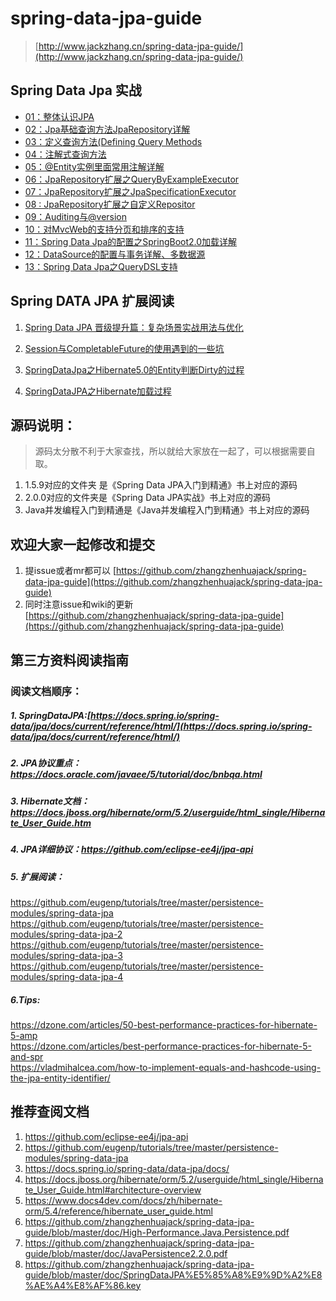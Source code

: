 # spring-data-jpa-guide
> [http://www.jackzhang.cn/spring-data-jpa-guide/](http://www.jackzhang.cn/spring-data-jpa-guide/)

## Spring Data Jpa 实战					
- [01：整体认识JPA](./《SpringDataJpa实战》书/01.md)					
- [02：Jpa基础查询方法JpaRepository详解		](./《SpringDataJpa实战》书/02.md)							
- [03：定义查询方法(Defining Query Methods	](./《SpringDataJpa实战》书/03.md)									
- [04：注解式查询方法	](./《SpringDataJpa实战》书/04.md)									
- [05：@Entity实例里面常用注解详解			](./《SpringDataJpa实战》书/05.md)							
- [06：JpaRepository扩展之QueryByExampleExecutor](./《SpringDataJpa实战》书/06.md)										
- [07：JpaRepository扩展之JpaSpecificationExecutor](./《SpringDataJpa实战》书/07.md)										
- [08 :  JpaRepository扩展之自定义Repositor	](./《SpringDataJpa实战》书/08.md)									
- [09：Auditing与@version					](./《SpringDataJpa实战》书/09.md)					
- [10：对MvcWeb的支持分页和排序的支持			](./《SpringDataJpa实战》书/10.md)						
- [11：Spring Data Jpa的配置之SpringBoot2.0加载详解](./《SpringDataJpa实战》书/11.md)										
- [12：DataSource的配置与事务详解、多数据源		](./《SpringDataJpa实战》书/12.md)								
- [13：Spring Data Jpa之QueryDSL支持	](./《SpringDataJpa实战》书/13.md)				

## Spring DATA JPA 扩展阅读
1. [Spring Data JPA 晋级提升篇：复杂场景实战用法与优化](./SpringDataJpa高级用法补充/SpringDataJPA的一些高级用法扩展.md)  

2. [Session与CompletableFuture的使用遇到的一些坑](https://github.com/zhangzhenhuajack/spring-data-jpa-guide/wiki/%E5%A4%9A%E7%BA%BF%E7%A8%8B%E7%8E%AF%E5%A2%83%E4%B8%8B%E9%81%87%E5%88%B0%E7%9A%84Session%E7%9A%84%E6%9B%B4%E6%96%B0%E7%9A%84%E5%9D%91%EF%BC%8CCompletableFuture%E4%BD%BF%E7%94%A8%E7%9A%84%E5%9D%91)  
3. [SpringDataJpa之Hibernate5.0的Entity判断Dirty的过程
](https://github.com/zhangzhenhuajack/spring-data-jpa-guide/wiki/SpringDataJpa%E4%B9%8BHibernate5.0%E7%9A%84Entity%E5%88%A4%E6%96%ADDirty%E7%9A%84%E8%BF%87%E7%A8%8B)
4. [SpringDataJPA之Hibernate加载过程](https://github.com/zhangzhenhuajack/spring-data-jpa-guide/wiki/SpringDataJPA%E4%B9%8BHibernate%E5%8A%A0%E8%BD%BD%E8%BF%87%E7%A8%8B)

## 源码说明：
> 源码太分散不利于大家查找，所以就给大家放在一起了，可以根据需要自取。

1. 1.5.9对应的文件夹 是《Spring Data JPA入门到精通》书上对应的源码
2. 2.0.0对应的文件夹是《Spring Data JPA实战》书上对应的源码
3. Java并发编程入门到精通是《Java并发编程入门到精通》书上对应的源码

## 欢迎大家一起修改和提交
1. 提issue或者mr都可以 [https://github.com/zhangzhenhuajack/spring-data-jpa-guide](https://github.com/zhangzhenhuajack/spring-data-jpa-guide)
2. 同时注意issue和wiki的更新 [https://github.com/zhangzhenhuajack/spring-data-jpa-guide](https://github.com/zhangzhenhuajack/spring-data-jpa-guide)
## 第三方资料阅读指南

  ### 阅读文档顺序：  
  ##### 1. SpringDataJPA:[https://docs.spring.io/spring-data/jpa/docs/current/reference/html/](https://docs.spring.io/spring-data/jpa/docs/current/reference/html/)   

  ##### 2. JPA协议重点：https://docs.oracle.com/javaee/5/tutorial/doc/bnbqa.html   

  ##### 3. Hibernate文档：https://docs.jboss.org/hibernate/orm/5.2/userguide/html_single/Hibernate_User_Guide.htm   

  ##### 4. JPA详细协议：https://github.com/eclipse-ee4j/jpa-api   
  ##### 5. 扩展阅读：
  https://github.com/eugenp/tutorials/tree/master/persistence-modules/spring-data-jpa   
  https://github.com/eugenp/tutorials/tree/master/persistence-modules/spring-data-jpa-2   
  https://github.com/eugenp/tutorials/tree/master/persistence-modules/spring-data-jpa-3   
  https://github.com/eugenp/tutorials/tree/master/persistence-modules/spring-data-jpa-4   

  ##### 6.Tips:
  https://dzone.com/articles/50-best-performance-practices-for-hibernate-5-amp  
  https://dzone.com/articles/best-performance-practices-for-hibernate-5-and-spr   
  https://vladmihalcea.com/how-to-implement-equals-and-hashcode-using-the-jpa-entity-identifier/    


## 推荐查阅文档
1. https://github.com/eclipse-ee4j/jpa-api
1. https://github.com/eugenp/tutorials/tree/master/persistence-modules/spring-data-jpa
1. https://docs.spring.io/spring-data/data-jpa/docs/ 
2. https://docs.jboss.org/hibernate/orm/5.2/userguide/html_single/Hibernate_User_Guide.html#architecture-overview 
3. https://www.docs4dev.com/docs/zh/hibernate-orm/5.4/reference/hibernate_user_guide.html
4. https://github.com/zhangzhenhuajack/spring-data-jpa-guide/blob/master/doc/High-Performance.Java.Persistence.pdf
5. https://github.com/zhangzhenhuajack/spring-data-jpa-guide/blob/master/doc/JavaPersistence2.2.0.pdf 
6. https://github.com/zhangzhenhuajack/spring-data-jpa-guide/blob/master/doc/SpringDataJPA%E5%85%A8%E9%9D%A2%E8%AE%A4%E8%AF%86.key
